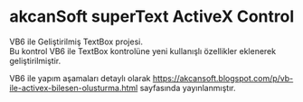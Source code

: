 # akcanSoft superText ActiveX Control
VB6 ile Geliştirilmiş TextBox projesi.<br>
Bu kontrol VB6 ile TextBox kontrolüne yeni kullanışlı özellikler eklenerek geliştirilmiştir.

VB6 ile yapım aşamaları detaylı olarak https://akcansoft.blogspot.com/p/vb-ile-activex-bilesen-olusturma.html sayfasında yayınlanmıştır.
